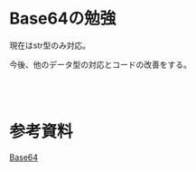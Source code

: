# Base64の勉強

現在はstr型のみ対応。

今後、他のデータ型の対応とコードの改善をする。

<br><br>

# 参考資料

[Base64](https://ja.wikipedia.org/wiki/Base64)